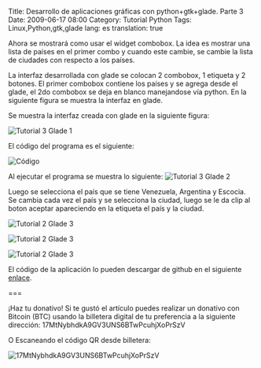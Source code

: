 Title: Desarrollo de aplicaciones gráficas con python+gtk+glade. Parte 3
Date: 2009-06-17 08:00
Category: Tutorial Python
Tags: Linux,Python,gtk,glade
lang: es
translation: true

Ahora se mostrará como usar el widget combobox. La idea es mostrar una lista de países
en el primer combo y cuando este cambie, se cambie la lista de ciudades con respecto a los países.

La interfaz desarrollada con glade se colocan 2 combobox, 1 etiqueta y 2 botones. El
primer combobox contiene los países y se agrega desde el glade, el 2do combobox se
deja en blanco manejandose vía python. En la siguiente figura se muestra la interfaz en glade.

Se muestra la interfaz creada con glade en la siguiente figura:

![Tutorial 3 Glade 1](./imagenes/tutorialglade3-1.png)

El código del programa es el siguiente:

![Código](./imagenes/tutorialpythongtkglade3-codigo.png)

Al ejecutar el programa se muestra lo siguiente:
![Tutorial 3 Glade 2](./imagenes/tutorialglade3-2.png)

Luego se selecciona el país que se tiene Venezuela, Argentina y Escocia. Se cambia cada
vez el país y se selecciona la ciudad, luego se le da clip al boton aceptar apareciendo en
la etiqueta el país y la ciudad.

![Tutorial 2 Glade 3](./imagenes/tutorialglade3-3.png)

![Tutorial 2 Glade 3](./imagenes/tutorialglade3-4.png)

![Tutorial 2 Glade 3](./imagenes/tutorialglade3-5.png)


El código de la aplicación lo pueden descargar de github en el siguiente
[enlace](https://github.com/ecrespo/ecrespo.github.io/blob/master/content/code/2009/tutorialgtkglade3.py).


===

¡Haz tu donativo!
Si te gustó el artículo puedes realizar un donativo con Bitcoin (BTC)
usando la billetera digital de tu preferencia a la siguiente
dirección: 17MtNybhdkA9GV3UNS6BTwPcuhjXoPrSzV

O Escaneando el código QR desde billetera:

![17MtNybhdkA9GV3UNS6BTwPcuhjXoPrSzV](./imagenes/17MtNybhdkA9GV3UNS6BTwPcuhjXoPrSzV.png)
